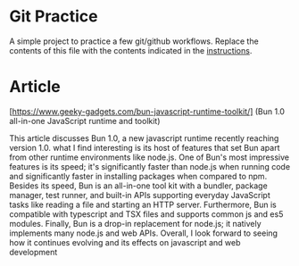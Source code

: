 # Git Practice
A simple project to practice a few git/github workflows.  Replace the contents of this file with the contents indicated in the [instructions](./instructions.md).

# Article

[https://www.geeky-gadgets.com/bun-javascript-runtime-toolkit/] (Bun 1.0 all-in-one JavaScript runtime and toolkit)

This article discusses Bun 1.0, a new javascript runtime recently reaching version 1.0. what I find interesting is its host of features that set Bun apart from other runtime environments like node.js. One of Bun's most impressive features is its speed; it's significantly faster than node.js when running code and significantly faster in installing packages when compared to npm. Besides its speed, Bun is an all-in-one tool kit with a bundler, package manager, test runner, and built-in APIs supporting everyday JavaScript tasks like reading a file and starting an HTTP server. Furthermore, Bun is compatible with typescript and TSX files and supports common js and es5 modules. Finally, Bun is a drop-in replacement for node.js; it natively implements many node.js and web APIs. Overall, I look forward to seeing how it continues evolving and its effects on javascript and web development


